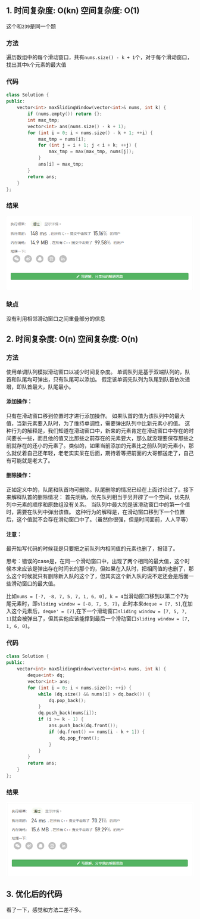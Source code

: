 ## 1. 时间复杂度: O(kn) 空间复杂度: O(1)
这个和`239`是同一个题
### 方法
遍历数组中的每个滑动窗口，共有`nums.size() - k + 1`个，对于每个滑动窗口，找出其中`k`个元素的最大值
### 代码
```c++
class Solution {
public:
    vector<int> maxSlidingWindow(vector<int>& nums, int k) {
        if (nums.empty()) return {};
        int max_tmp;
        vector<int> ans(nums.size() - k + 1);
        for (int i = 0; i < nums.size() - k + 1; ++i) {
            max_tmp = nums[i];
            for (int j = i + 1; j < i + k; ++j) {
                max_tmp = max(max_tmp, nums[j]);
            }
            ans[i] = max_tmp;
        }
        return ans;
    }
};
```
### 结果
![method 1](./results/Offer59-I-1.png)
### 缺点
没有利用相邻滑动窗口之间重叠部分的信息


## 2. 时间复杂度: O(n) 空间复杂度: O(n)
### 方法
使用单调队列模拟滑动窗口以减少时间复杂度。
单调队列是基于双端队列的，队首和队尾均可弹出，只有队尾可以添加。
假定该单调先队列为队尾到队首依次递增，即队首最大，队尾最小。

#### 添加操作：
只有在滑动窗口移到位置时才进行添加操作。
如果队首的值为该队列中的最大值，当新元素要入队时，为了维持单调性，需要弹出队列中比新元素小的值。
这种行为的解释是，我们知道在滑动窗口中，新来的元素肯定在滑动窗口中存在的时间要长一些，而且他的值又比那些之前存在的元素要大，那么就没理要保存那些之前就存在的还小的元素了。类似的，如果当前添加的元素比之前队列的元素小，那么就仗着自己还年轻，老老实实呆在后面，期待着等把前面的大哥都送走了，自己有可能就是老大了。

#### 删除操作：
正如定义中的，队尾和队首均可删除。队尾删除的情况已经在上面讨论过了。接下来解释队首的删除情况：
首先明确，优先队列相当于另开辟了一个空间，优先队列中元素的顺序和原数组没有关系。
当队列中最大的是该滑动窗口中的第一个值时，需要在队列中弹出该值。
这种行为的解释是，在滑动窗口移到下一个位置后，这个值就不会存在滑动窗口中了。（虽然你很强，但是时间面前，人人平等）

#### 注意：
最开始写代码的时候我是只要把之前队列内相同值的元素也删了，报错了。

思考：错误的case是，在同一个滑动窗口中，出现了两个相同的最大值，这个时候本来应该是弹出存在时间长的那个的，但如果在入队时，把相同值的也删了，那么这个时候就只有删除新入队的这个了，但其实这个新入队的说不定还会是后面一些滑动窗口的最大值。

比如`nums = [-7, -8, 7, 5, 7, 1, 6, 0], k = 4`当滑动窗口移到以第二个7为尾元素时，即`sliding window = [-8, 7, 5, 7]`，此时本来`deque = [7, 5]`,在加入这个元素后，`deque' = [7]`,在下一个滑动窗口`sliding window = [7, 5, 7, 1]`就会被弹出了，但其实他应该能撑到最后一个滑动窗口`sliding window = [7, 1, 6, 0]`。

### 代码
```c++
class Solution {
public:
    vector<int> maxSlidingWindow(vector<int>& nums, int k) {
        deque<int> dq;
        vector<int> ans;
        for (int i = 0; i < nums.size(); ++i) {
            while (dq.size() && nums[i] > dq.back()) {
                dq.pop_back();
            }
            dq.push_back(nums[i]);
            if (i >= k - 1) {
                ans.push_back(dq.front());
                if (dq.front() == nums[i - k + 1]) {
                    dq.pop_front();
                }
            }
        }
        return ans;
    }
};
```
### 结果
![method 2](./results/Offer59-I-2.png)

## 3. 优化后的代码
看了一下，感觉和方法二差不多。
